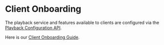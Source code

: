 # Client Onboarding

The playback service and features available to clients are configured via the [Playback Configuration API](../reference/Playback-Configuration-API.yaml).

Here is our [Client Onboarding Guide](https://streamuk.atlassian.net/wiki/spaces/DEV/pages/3792502785/Client+Onboarding).
